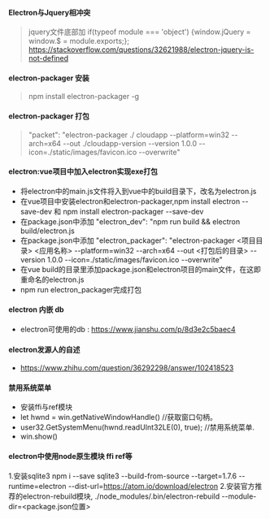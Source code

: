 #### Electron与Jquery相冲突

> jquery文件底部加 if(typeof module === 'object') {window.jQuery = window.$ = module.exports;};
> https://stackoverflow.com/questions/32621988/electron-jquery-is-not-defined


#### electron-packager 安装

> npm install electron-packager -g

#### electron-packager 打包

> "packet": "electron-packager ./ cloudapp --platform=win32 --arch=x64 --out ./cloudapp-version --version 1.0.0 --icon=./static/images/favicon.ico --overwrite"

#### electron:vue项目中加入electron实现exe打包

* 将electron中的main.js文件将入到vue中的build目录下，改名为electron.js
* 在vue项目中安装electron和electron-packager,npm install electron --save-dev 和 npm install electron-packager --save-dev
* 在package.json中添加 "electron_dev": "npm run build && electron build/electron.js
* 在package.json中添加 "electron_packager": "electron-packager <项目目录> <应用名称> --platform=win32 --arch=x64 --out <打包后的目录> --version 1.0.0 --icon=./static/images/favicon.ico --overwrite"
* 在vue build的目录里添加package.json和electron项目的main文件，在这即重命名的electron.js
* npm run electron_packager完成打包

#### electron 内嵌 db

* electron可使用的db : https://www.jianshu.com/p/8d3e2c5baec4

#### electron发源人的自述

* https://www.zhihu.com/question/36292298/answer/102418523

#### 禁用系统菜单
* 安装ffi与ref模块
* let hwnd = win.getNativeWindowHandle() //获取窗口句柄。
* user32.GetSystemMenu(hwnd.readUInt32LE(0), true); //禁用系统菜单.
* win.show()

#### electron中使用node原生模块 ffi ref等
1.安装sqlite3  npm i --save sqlite3 --build-from-source --target=1.7.6 --runtime=electron --dist-url=https://atom.io/download/electron
2.安装官方推荐的electron-rebuild模块, ./node_modules/.bin/electron-rebuild --module-dir=<package.json位置>
